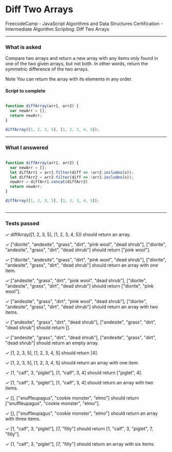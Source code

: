 # Diff Two Arrays
FreecodeCamp - JavaScript Algorithms and Data Structures Certification - Intermediate Algorithm Scripting: Diff Two Arrays


---


### What is asked

Compare two arrays and return a new array with any items only found in one of the two given arrays, but not both. In other words, return the symmetric difference of the two arrays.

Note
You can return the array with its elements in any order.


#### Script to complete

```javascript  

function diffArray(arr1, arr2) {
  var newArr = [];
  return newArr;
}

diffArray([1, 2, 3, 5], [1, 2, 3, 4, 5]);


```

---


### What I answered

```javascript  
  
function diffArray(arr1, arr2) {
  var newArr = [];
  let diffArr1 = arr1.filter(diff => !arr2.includes(x));
  let diffArr2 = arr2.filter(diff => !arr1.includes(x));
  newArr = diffArr1.concat(diffArr2)
  return newArr;
}

diffArray([1, 2, 3, 5], [1, 2, 3, 4, 5]);
  

```

---


### Tests passed

✓ diffArray([1, 2, 3, 5], [1, 2, 3, 4, 5]) should return an array.

✓ ["diorite", "andesite", "grass", "dirt", "pink wool", "dead shrub"], ["diorite", "andesite", "grass", "dirt", "dead shrub"] should return ["pink wool"].

✓ ["diorite", "andesite", "grass", "dirt", "pink wool", "dead shrub"], ["diorite", "andesite", "grass", "dirt", "dead shrub"] should return an array with one item.

✓ ["andesite", "grass", "dirt", "pink wool", "dead shrub"], ["diorite", "andesite", "grass", "dirt", "dead shrub"] should return ["diorite", "pink wool"].

✓ ["andesite", "grass", "dirt", "pink wool", "dead shrub"], ["diorite", "andesite", "grass", "dirt", "dead shrub"] should return an array with two items.

✓ ["andesite", "grass", "dirt", "dead shrub"], ["andesite", "grass", "dirt", "dead shrub"] should return [].

✓ ["andesite", "grass", "dirt", "dead shrub"], ["andesite", "grass", "dirt", "dead shrub"] should return an empty array.

✓ [1, 2, 3, 5], [1, 2, 3, 4, 5] should return [4].

✓ [1, 2, 3, 5], [1, 2, 3, 4, 5] should return an array with one item.

✓ [1, "calf", 3, "piglet"], [1, "calf", 3, 4] should return ["piglet", 4].

✓ [1, "calf", 3, "piglet"], [1, "calf", 3, 4] should return an array with two items.

✓ [], ["snuffleupagus", "cookie monster", "elmo"] should return ["snuffleupagus", "cookie monster", "elmo"].

✓ [], ["snuffleupagus", "cookie monster", "elmo"] should return an array with three items.

✓ [1, "calf", 3, "piglet"], [7, "filly"] should return [1, "calf", 3, "piglet", 7, "filly"].

✓ [1, "calf", 3, "piglet"], [7, "filly"] should return an array with six items.